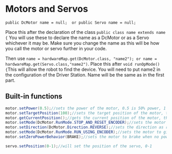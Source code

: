 # Motors and Servos

`public DcMotor name = null;  or public Servo name = null;`

Place this after the declaration of the class `public class name extends name {` You will use these to declare the name as a DcMotor or as a Servo whichever it may be. Make sure you change the name as this will be how you call the motor or servo further in your code.

Then use `name = hardwareMap.get(DcMotor.class, "name2"); or name = hardwareMap.get(Servo.class,"name2")`. Place this after `void runOpMode(){`This will allow the robot to find the device. You will need to put name2 in the configuration of the Driver Station. Name will be the same as in the first part.

## Built-in functions

```java
motor.setPower(0.5);//sets the power of the motor, 0.5 is 50% power, 1 is 100% power, -1 is 100% reverse power
motor.setTargetPosition(100);//sets the target position of the motor, this is in encoder ticks
motor.getCurrentPosition();//gets the current position of the motor, this is in encoder ticks
motor.setMode(DcMotor.RunMode.STOP_AND_RESET_ENCODER);//sets the motor to reset encoder
motor.setDirection(DcMotor.Direction.REVERSE);//sets the direction as reverse, it assumes it will be FORWARD if you don't put this in
motor.setMode(DcMotor.RunMode.RUN_USING_ENCODER);//sets the motor to give encoder output back to the user
motor.setZeroPowerBehavior(BRAKE);//sets the motor to brake when no power is sent, other option is FLOAT, the motor will allow for outside influence

servo.setPosition(0-1);//will set the position of the servo, 0-1
```

